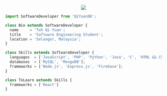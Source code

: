 <p align="center">
  <img src="https://media.giphy.com/media/M9gbBd9nbDrOTu1Mqx/giphy.gif" />
</p>

```js
import SoftwareDeveloper from 'QiYuan08';

class Bio extends SoftwareDeveloper {
  name     = 'Teh Qi Yuan';
  title    = 'Software Engineering Student';
  location = 'Selangor, Malaysia';
}

class Skills extends SoftwareDeveloper {
  languages  = ['JavaScript', 'PHP', 'Python', 'Java', 'C', 'HTML && CSS'];
  databases  = ['MySQL', 'MongoDB'];
  frameworks = ['Node.js', 'Express.js', 'Firebase'];
}

class ToLearn extends Skills {
  frameworks = ['React']
}
```
